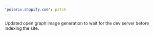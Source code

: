 ```yaml
---
'polaris.shopify.com': patch
---
```


Updated open graph image generation to wait for the dev server before indexing the site.
